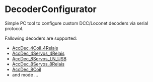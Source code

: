 # DecoderConfigurator

Simple PC tool to configure custom DCC/Loconet decoders via serial protocol.

Fallowing decoders are supported:

- [AccDec_4Coil_4Relais](https://github.com/M5Ross/AccDec_4Coil_4Relais)
- [AccDec_4Servos_4Relais](https://github.com/M5Ross/AccDec_4Servos_4Relais)
- [AccDec_8Servos_LN_USB](https://github.com/M5Ross/AccDec_8Servos_LN_USB)
- [AccDec_8Servos_8Relais](https://github.com/M5Ross/AccDec_8Servos_8Relais)
- [AccDec_8Coil](https://github.com/M5Ross/AccDec_8Coil)
- and mode ...
